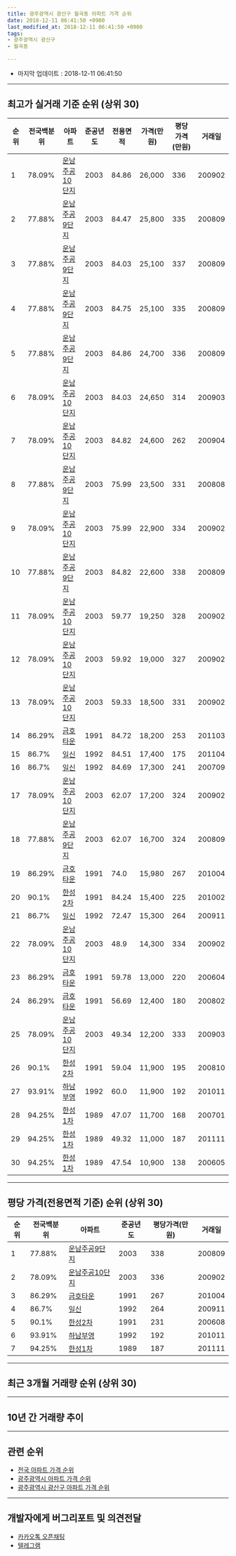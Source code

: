 ```yaml
---
title: 광주광역시 광산구 월곡동 아파트 가격 순위
date: 2018-12-11 06:41:50 +0900
last_modified_at: 2018-12-11 06:41:50 +0900
tags:
- 광주광역시 광산구
- 월곡동

---
```


* 마지막 업데이트 : 2018-12-11 06:41:50

---

## 최고가 실거래 기준 순위 (상위 30)


|순위|전국백분위|아파트|준공년도|전용면적|가격(만원)|평당가격(만원)|거래일|
|---|---|---|---|---|---|---|---|
|1|78.09%|[운남주공10단지](https://search.naver.com/search.naver?query=%EA%B4%91%EC%A3%BC%EA%B4%91%EC%97%AD%EC%8B%9C+%EA%B4%91%EC%82%B0%EA%B5%AC+%EC%9B%94%EA%B3%A1%EB%8F%99+%EC%9A%B4%EB%82%A8%EC%A3%BC%EA%B3%B510%EB%8B%A8%EC%A7%80)|2003|84.86|26,000|336|200902|
|2|77.88%|[운남주공9단지](https://search.naver.com/search.naver?query=%EA%B4%91%EC%A3%BC%EA%B4%91%EC%97%AD%EC%8B%9C+%EA%B4%91%EC%82%B0%EA%B5%AC+%EC%9B%94%EA%B3%A1%EB%8F%99+%EC%9A%B4%EB%82%A8%EC%A3%BC%EA%B3%B59%EB%8B%A8%EC%A7%80)|2003|84.47|25,800|335|200809|
|3|77.88%|[운남주공9단지](https://search.naver.com/search.naver?query=%EA%B4%91%EC%A3%BC%EA%B4%91%EC%97%AD%EC%8B%9C+%EA%B4%91%EC%82%B0%EA%B5%AC+%EC%9B%94%EA%B3%A1%EB%8F%99+%EC%9A%B4%EB%82%A8%EC%A3%BC%EA%B3%B59%EB%8B%A8%EC%A7%80)|2003|84.03|25,100|337|200809|
|4|77.88%|[운남주공9단지](https://search.naver.com/search.naver?query=%EA%B4%91%EC%A3%BC%EA%B4%91%EC%97%AD%EC%8B%9C+%EA%B4%91%EC%82%B0%EA%B5%AC+%EC%9B%94%EA%B3%A1%EB%8F%99+%EC%9A%B4%EB%82%A8%EC%A3%BC%EA%B3%B59%EB%8B%A8%EC%A7%80)|2003|84.75|25,100|335|200809|
|5|77.88%|[운남주공9단지](https://search.naver.com/search.naver?query=%EA%B4%91%EC%A3%BC%EA%B4%91%EC%97%AD%EC%8B%9C+%EA%B4%91%EC%82%B0%EA%B5%AC+%EC%9B%94%EA%B3%A1%EB%8F%99+%EC%9A%B4%EB%82%A8%EC%A3%BC%EA%B3%B59%EB%8B%A8%EC%A7%80)|2003|84.86|24,700|336|200809|
|6|78.09%|[운남주공10단지](https://search.naver.com/search.naver?query=%EA%B4%91%EC%A3%BC%EA%B4%91%EC%97%AD%EC%8B%9C+%EA%B4%91%EC%82%B0%EA%B5%AC+%EC%9B%94%EA%B3%A1%EB%8F%99+%EC%9A%B4%EB%82%A8%EC%A3%BC%EA%B3%B510%EB%8B%A8%EC%A7%80)|2003|84.03|24,650|314|200903|
|7|78.09%|[운남주공10단지](https://search.naver.com/search.naver?query=%EA%B4%91%EC%A3%BC%EA%B4%91%EC%97%AD%EC%8B%9C+%EA%B4%91%EC%82%B0%EA%B5%AC+%EC%9B%94%EA%B3%A1%EB%8F%99+%EC%9A%B4%EB%82%A8%EC%A3%BC%EA%B3%B510%EB%8B%A8%EC%A7%80)|2003|84.82|24,600|262|200904|
|8|77.88%|[운남주공9단지](https://search.naver.com/search.naver?query=%EA%B4%91%EC%A3%BC%EA%B4%91%EC%97%AD%EC%8B%9C+%EA%B4%91%EC%82%B0%EA%B5%AC+%EC%9B%94%EA%B3%A1%EB%8F%99+%EC%9A%B4%EB%82%A8%EC%A3%BC%EA%B3%B59%EB%8B%A8%EC%A7%80)|2003|75.99|23,500|331|200808|
|9|78.09%|[운남주공10단지](https://search.naver.com/search.naver?query=%EA%B4%91%EC%A3%BC%EA%B4%91%EC%97%AD%EC%8B%9C+%EA%B4%91%EC%82%B0%EA%B5%AC+%EC%9B%94%EA%B3%A1%EB%8F%99+%EC%9A%B4%EB%82%A8%EC%A3%BC%EA%B3%B510%EB%8B%A8%EC%A7%80)|2003|75.99|22,900|334|200902|
|10|77.88%|[운남주공9단지](https://search.naver.com/search.naver?query=%EA%B4%91%EC%A3%BC%EA%B4%91%EC%97%AD%EC%8B%9C+%EA%B4%91%EC%82%B0%EA%B5%AC+%EC%9B%94%EA%B3%A1%EB%8F%99+%EC%9A%B4%EB%82%A8%EC%A3%BC%EA%B3%B59%EB%8B%A8%EC%A7%80)|2003|84.82|22,600|338|200809|
|11|78.09%|[운남주공10단지](https://search.naver.com/search.naver?query=%EA%B4%91%EC%A3%BC%EA%B4%91%EC%97%AD%EC%8B%9C+%EA%B4%91%EC%82%B0%EA%B5%AC+%EC%9B%94%EA%B3%A1%EB%8F%99+%EC%9A%B4%EB%82%A8%EC%A3%BC%EA%B3%B510%EB%8B%A8%EC%A7%80)|2003|59.77|19,250|328|200902|
|12|78.09%|[운남주공10단지](https://search.naver.com/search.naver?query=%EA%B4%91%EC%A3%BC%EA%B4%91%EC%97%AD%EC%8B%9C+%EA%B4%91%EC%82%B0%EA%B5%AC+%EC%9B%94%EA%B3%A1%EB%8F%99+%EC%9A%B4%EB%82%A8%EC%A3%BC%EA%B3%B510%EB%8B%A8%EC%A7%80)|2003|59.92|19,000|327|200902|
|13|78.09%|[운남주공10단지](https://search.naver.com/search.naver?query=%EA%B4%91%EC%A3%BC%EA%B4%91%EC%97%AD%EC%8B%9C+%EA%B4%91%EC%82%B0%EA%B5%AC+%EC%9B%94%EA%B3%A1%EB%8F%99+%EC%9A%B4%EB%82%A8%EC%A3%BC%EA%B3%B510%EB%8B%A8%EC%A7%80)|2003|59.33|18,500|331|200902|
|14|86.29%|[금호타운](https://search.naver.com/search.naver?query=%EA%B4%91%EC%A3%BC%EA%B4%91%EC%97%AD%EC%8B%9C+%EA%B4%91%EC%82%B0%EA%B5%AC+%EC%9B%94%EA%B3%A1%EB%8F%99+%EA%B8%88%ED%98%B8%ED%83%80%EC%9A%B4)|1991|84.72|18,200|253|201103|
|15|86.7%|[일신](https://search.naver.com/search.naver?query=%EA%B4%91%EC%A3%BC%EA%B4%91%EC%97%AD%EC%8B%9C+%EA%B4%91%EC%82%B0%EA%B5%AC+%EC%9B%94%EA%B3%A1%EB%8F%99+%EC%9D%BC%EC%8B%A0)|1992|84.51|17,400|175|201104|
|16|86.7%|[일신](https://search.naver.com/search.naver?query=%EA%B4%91%EC%A3%BC%EA%B4%91%EC%97%AD%EC%8B%9C+%EA%B4%91%EC%82%B0%EA%B5%AC+%EC%9B%94%EA%B3%A1%EB%8F%99+%EC%9D%BC%EC%8B%A0)|1992|84.69|17,300|241|200709|
|17|78.09%|[운남주공10단지](https://search.naver.com/search.naver?query=%EA%B4%91%EC%A3%BC%EA%B4%91%EC%97%AD%EC%8B%9C+%EA%B4%91%EC%82%B0%EA%B5%AC+%EC%9B%94%EA%B3%A1%EB%8F%99+%EC%9A%B4%EB%82%A8%EC%A3%BC%EA%B3%B510%EB%8B%A8%EC%A7%80)|2003|62.07|17,200|324|200902|
|18|77.88%|[운남주공9단지](https://search.naver.com/search.naver?query=%EA%B4%91%EC%A3%BC%EA%B4%91%EC%97%AD%EC%8B%9C+%EA%B4%91%EC%82%B0%EA%B5%AC+%EC%9B%94%EA%B3%A1%EB%8F%99+%EC%9A%B4%EB%82%A8%EC%A3%BC%EA%B3%B59%EB%8B%A8%EC%A7%80)|2003|62.07|16,700|324|200809|
|19|86.29%|[금호타운](https://search.naver.com/search.naver?query=%EA%B4%91%EC%A3%BC%EA%B4%91%EC%97%AD%EC%8B%9C+%EA%B4%91%EC%82%B0%EA%B5%AC+%EC%9B%94%EA%B3%A1%EB%8F%99+%EA%B8%88%ED%98%B8%ED%83%80%EC%9A%B4)|1991|74.0|15,980|267|201004|
|20|90.1%|[한성2차](https://search.naver.com/search.naver?query=%EA%B4%91%EC%A3%BC%EA%B4%91%EC%97%AD%EC%8B%9C+%EA%B4%91%EC%82%B0%EA%B5%AC+%EC%9B%94%EA%B3%A1%EB%8F%99+%ED%95%9C%EC%84%B12%EC%B0%A8)|1991|84.24|15,400|225|201002|
|21|86.7%|[일신](https://search.naver.com/search.naver?query=%EA%B4%91%EC%A3%BC%EA%B4%91%EC%97%AD%EC%8B%9C+%EA%B4%91%EC%82%B0%EA%B5%AC+%EC%9B%94%EA%B3%A1%EB%8F%99+%EC%9D%BC%EC%8B%A0)|1992|72.47|15,300|264|200911|
|22|78.09%|[운남주공10단지](https://search.naver.com/search.naver?query=%EA%B4%91%EC%A3%BC%EA%B4%91%EC%97%AD%EC%8B%9C+%EA%B4%91%EC%82%B0%EA%B5%AC+%EC%9B%94%EA%B3%A1%EB%8F%99+%EC%9A%B4%EB%82%A8%EC%A3%BC%EA%B3%B510%EB%8B%A8%EC%A7%80)|2003|48.9|14,300|334|200902|
|23|86.29%|[금호타운](https://search.naver.com/search.naver?query=%EA%B4%91%EC%A3%BC%EA%B4%91%EC%97%AD%EC%8B%9C+%EA%B4%91%EC%82%B0%EA%B5%AC+%EC%9B%94%EA%B3%A1%EB%8F%99+%EA%B8%88%ED%98%B8%ED%83%80%EC%9A%B4)|1991|59.78|13,000|220|200604|
|24|86.29%|[금호타운](https://search.naver.com/search.naver?query=%EA%B4%91%EC%A3%BC%EA%B4%91%EC%97%AD%EC%8B%9C+%EA%B4%91%EC%82%B0%EA%B5%AC+%EC%9B%94%EA%B3%A1%EB%8F%99+%EA%B8%88%ED%98%B8%ED%83%80%EC%9A%B4)|1991|56.69|12,400|180|200802|
|25|78.09%|[운남주공10단지](https://search.naver.com/search.naver?query=%EA%B4%91%EC%A3%BC%EA%B4%91%EC%97%AD%EC%8B%9C+%EA%B4%91%EC%82%B0%EA%B5%AC+%EC%9B%94%EA%B3%A1%EB%8F%99+%EC%9A%B4%EB%82%A8%EC%A3%BC%EA%B3%B510%EB%8B%A8%EC%A7%80)|2003|49.34|12,200|333|200903|
|26|90.1%|[한성2차](https://search.naver.com/search.naver?query=%EA%B4%91%EC%A3%BC%EA%B4%91%EC%97%AD%EC%8B%9C+%EA%B4%91%EC%82%B0%EA%B5%AC+%EC%9B%94%EA%B3%A1%EB%8F%99+%ED%95%9C%EC%84%B12%EC%B0%A8)|1991|59.04|11,900|195|200810|
|27|93.91%|[하남부영](https://search.naver.com/search.naver?query=%EA%B4%91%EC%A3%BC%EA%B4%91%EC%97%AD%EC%8B%9C+%EA%B4%91%EC%82%B0%EA%B5%AC+%EC%9B%94%EA%B3%A1%EB%8F%99+%ED%95%98%EB%82%A8%EB%B6%80%EC%98%81)|1992|60.0|11,900|192|201011|
|28|94.25%|[한성1차](https://search.naver.com/search.naver?query=%EA%B4%91%EC%A3%BC%EA%B4%91%EC%97%AD%EC%8B%9C+%EA%B4%91%EC%82%B0%EA%B5%AC+%EC%9B%94%EA%B3%A1%EB%8F%99+%ED%95%9C%EC%84%B11%EC%B0%A8)|1989|47.07|11,700|168|200701|
|29|94.25%|[한성1차](https://search.naver.com/search.naver?query=%EA%B4%91%EC%A3%BC%EA%B4%91%EC%97%AD%EC%8B%9C+%EA%B4%91%EC%82%B0%EA%B5%AC+%EC%9B%94%EA%B3%A1%EB%8F%99+%ED%95%9C%EC%84%B11%EC%B0%A8)|1989|49.32|11,000|187|201111|
|30|94.25%|[한성1차](https://search.naver.com/search.naver?query=%EA%B4%91%EC%A3%BC%EA%B4%91%EC%97%AD%EC%8B%9C+%EA%B4%91%EC%82%B0%EA%B5%AC+%EC%9B%94%EA%B3%A1%EB%8F%99+%ED%95%9C%EC%84%B11%EC%B0%A8)|1989|47.54|10,900|138|200605|


---

## 평당 가격(전용면적 기준) 순위 (상위 30)


|순위|전국백분위|아파트|준공년도|평당가격(만원)|거래일|
|---|---|---|---|---|---|
|1|77.88%|[운남주공9단지](https://search.naver.com/search.naver?query=%EA%B4%91%EC%A3%BC%EA%B4%91%EC%97%AD%EC%8B%9C+%EA%B4%91%EC%82%B0%EA%B5%AC+%EC%9B%94%EA%B3%A1%EB%8F%99+%EC%9A%B4%EB%82%A8%EC%A3%BC%EA%B3%B59%EB%8B%A8%EC%A7%80)|2003|338|200809|
|2|78.09%|[운남주공10단지](https://search.naver.com/search.naver?query=%EA%B4%91%EC%A3%BC%EA%B4%91%EC%97%AD%EC%8B%9C+%EA%B4%91%EC%82%B0%EA%B5%AC+%EC%9B%94%EA%B3%A1%EB%8F%99+%EC%9A%B4%EB%82%A8%EC%A3%BC%EA%B3%B510%EB%8B%A8%EC%A7%80)|2003|336|200902|
|3|86.29%|[금호타운](https://search.naver.com/search.naver?query=%EA%B4%91%EC%A3%BC%EA%B4%91%EC%97%AD%EC%8B%9C+%EA%B4%91%EC%82%B0%EA%B5%AC+%EC%9B%94%EA%B3%A1%EB%8F%99+%EA%B8%88%ED%98%B8%ED%83%80%EC%9A%B4)|1991|267|201004|
|4|86.7%|[일신](https://search.naver.com/search.naver?query=%EA%B4%91%EC%A3%BC%EA%B4%91%EC%97%AD%EC%8B%9C+%EA%B4%91%EC%82%B0%EA%B5%AC+%EC%9B%94%EA%B3%A1%EB%8F%99+%EC%9D%BC%EC%8B%A0)|1992|264|200911|
|5|90.1%|[한성2차](https://search.naver.com/search.naver?query=%EA%B4%91%EC%A3%BC%EA%B4%91%EC%97%AD%EC%8B%9C+%EA%B4%91%EC%82%B0%EA%B5%AC+%EC%9B%94%EA%B3%A1%EB%8F%99+%ED%95%9C%EC%84%B12%EC%B0%A8)|1991|231|200608|
|6|93.91%|[하남부영](https://search.naver.com/search.naver?query=%EA%B4%91%EC%A3%BC%EA%B4%91%EC%97%AD%EC%8B%9C+%EA%B4%91%EC%82%B0%EA%B5%AC+%EC%9B%94%EA%B3%A1%EB%8F%99+%ED%95%98%EB%82%A8%EB%B6%80%EC%98%81)|1992|192|201011|
|7|94.25%|[한성1차](https://search.naver.com/search.naver?query=%EA%B4%91%EC%A3%BC%EA%B4%91%EC%97%AD%EC%8B%9C+%EA%B4%91%EC%82%B0%EA%B5%AC+%EC%9B%94%EA%B3%A1%EB%8F%99+%ED%95%9C%EC%84%B11%EC%B0%A8)|1989|187|201111|


---

## 최근 3개월 거래량 순위 (상위 30)


<div style="width:100%;">
    <canvas id="deal_count_ranking" height="250"></canvas>
</div>


<script>
new Chart(document.getElementById("deal_count_ranking"), {
    type: 'horizontalBar',
    data: {
        labels: ['한성1차', '운남주공9단지', '운남주공10단지', '금호타운', '일신', '한성2차', '하남부영'],
        datasets: [{
            label: '실거래 수',
            data: [21, 15, 12, 11, 10, 5, 1],
            borderColor: "rgba(255, 0, 128, 1)",
            backgroundColor: "rgba(255, 0, 128, 0.5)",
            fill: false,
        }]
    },
    options: {
        responsive: true,
        title: {
            display: true,
            text: '최근 3개월 거래량 순위'
        },
        tooltips: {
            mode: 'index',
            intersect: false,
            callbacks: {
                title: function(tooltipItems, data) {
                    return "실거래 수:";
                },
                label: function(tooltipItem, data) {
                    return data.labels[tooltipItem.index] + ": " + tooltipItem.xLabel;
                }
            }
        },
        hover: {
            mode: 'nearest',
            intersect: true
        },
        scales: {
            xAxes: [{
                display: true,
                scaleLabel: {
                    display: true,
                    labelString: '실거래 수'
                },
                ticks: {
                    suggestedMin: 0,
                }
            }],
            yAxes: [{
                display: true,
                ticks: {
                    autoSkip: false,
                    callback: function(value, index, values) {
                        if (value.length > 15)
                            return value.substr(0, 13) + "...";
                        else
                            return value;
                    }
                },
                scaleLabel: {
                    display: false,
                }
            }]
        }
    }
});

</script>


---

## 10년 간 거래량 추이


<div style="width:100%;">
    <canvas id="deal_progress" height="250"></canvas>
</div>

<script>
new Chart(document.getElementById("deal_progress"), {
    type: 'line',
    data: {
        labels: ['200812','200901','200902','200903','200904','200905','200906','200907','200908','200909','200910','200911','200912','201001','201002','201003','201004','201005','201006','201007','201008','201009','201010','201011','201012','201101','201102','201103','201104','201105','201106','201107','201108','201109','201110','201111','201112','201201','201202','201203','201204','201205','201206','201207','201208','201209','201210','201211','201212','201301','201302','201303','201304','201305','201306','201307','201308','201309','201310','201311','201312','201401','201402','201403','201404','201405','201406','201407','201408','201409','201410','201411','201412','201501','201502','201503','201504','201505','201506','201507','201508','201509','201510','201511','201512','201601','201602','201603','201604','201605','201606','201607','201608','201609','201610','201611','201612','201701','201702','201703','201704','201705','201706','201707','201708','201709','201710','201711','201712','201801','201802','201803','201804','201805','201806','201807','201808','201809','201810','201811','201812'],
        datasets: [{
            label: '실거래 수',
            pointRadius: 1,
            data: [33, 37, 250, 282, 98, 76, 44, 58, 71, 62, 91, 49, 50, 56, 52, 57, 55, 39, 34, 56, 42, 68, 85, 52, 42, 51, 49, 58, 59, 56, 43, 39, 69, 56, 50, 33, 35, 45, 52, 59, 32, 28, 35, 33, 21, 40, 58, 43, 33, 42, 56, 57, 58, 61, 59, 28, 42, 45, 69, 51, 54, 38, 59, 62, 51, 46, 32, 35, 30, 39, 32, 30, 29, 56, 40, 62, 34, 43, 35, 42, 37, 36, 44, 36, 30, 27, 23, 29, 31, 26, 29, 38, 39, 37, 45, 37, 27, 12, 38, 44, 40, 42, 39, 28, 32, 46, 34, 27, 21, 38, 30, 59, 34, 38, 32, 31, 51, 62, 49, 26, 0],
            borderColor: "rgba(255, 201, 14, 1)",
            backgroundColor: "rgba(255, 201, 14, 0.5)",
            fill: true,
        }]
    },
    options: {
        responsive: true,
        title: {
            display: true,
            text: '10년간 거래량 추이'
        },
        tooltips: {
            mode: 'index',
            intersect: false,
        },
        hover: {
            mode: 'nearest',
            intersect: true
        },
        scales: {
            xAxes: [{
                display: true,
                scaleLabel: {
                    display: true,
                    labelString: '년/월'
                }
            }],
            yAxes: [{
                display: true,
                ticks: {
                    suggestedMin: 0,
                },
                scaleLabel: {
                    display: true,
                    labelString: '실거래 수'
                }
            }]
        }
    }
});

</script>


---

## 관련 순위

- [전국 아파트 가격 순위](https://inasie.github.io/apt-ranking/전국)
- [광주광역시 아파트 가격 순위](https://inasie.github.io/apt-ranking/광주광역시)
- [광주광역시 광산구 아파트 가격 순위](https://inasie.github.io/apt-ranking/광주광역시-광산구)


---

## 개발자에게 버그리포트 및 의견전달

- [카카오톡 오픈채팅](https://open.kakao.com/o/gLJUAP4)
- [텔레그램](https://t.me/inasie)

